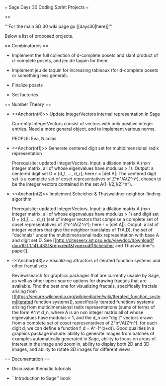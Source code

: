 = Sage Days 30 Coding Sprint Projects =

<<TableOfContents>>


'''For the main SD 30 wiki page go [[days30|here]]'''


Below a list of proposed projects.

== Combinatorics ==

* Implement the full collection of d-complete posets and slant product of d-complete posets, and jeu de taquin for them.

* Implement jeu de taquin for increasing tableaux (for d-complete posets or something less general).

* Finalize posets

* Set factories

== Number Theory ==


* <<Anchor(nt4)>> Update IntegerVectors internal representation in Sage

  Currently IntegerVectors consist of vectors with only positive integer entries.  Need a more general object, and to implement various norms.

  PEOPLE: Eva, Nicolas

* <<Anchor(nt1)>> Generate centered digit set for multidimensional radix representation

  Prerequisite: updated IntegerVectors.  Input: a dilation matrix A (nxn integer matrix, all of whose eigenvalues have modulus > 1).  Output: a centered digit set D = {d_1, ..., d_r}; here r = |det A|.  The centered digit set is a complete set of coset representatives of Z^n^/A(Z^n^), chosen to be the integer vectors contained in the set A((-1/2,1/2]^n^).

* <<Anchor(nt2)>> Implement Scheicher & Thuswaldner neighbor-finding algorithm

  Prerequisite: updated IntegerVectors.  Input: a dilation matrix A (nxn integer matrix, all of whose eigenvalues have modulus > 1) and digit set D = {d_1, ..., d_r} (set of integer vectors that comprise a complete set of coset representatives of Z^n^/A(Z^n^); here r = |det A|).  Output: a list of integer vectors that give the neighbor translates of T(A,D), the set of "decimals" under the multidimensional radix representation with base A and digit set D.  See [[http://citeseerx.ist.psu.edu/viewdoc/download?doi=10.1.1.141.4331&rep=rep1&type=pdf|Scheicher and Thuswaldner's paper]].

* <<Anchor(nt3)>> Visualizing attractors of iterated function systems and other fractal sets

  Review/search for graphics packages that are currently usable by Sage, as well as other open-source options for drawing fractals that are available.  Find the best one for visualizing fractals, specifically fractals arising from [[https://secure.wikimedia.org/wikipedia/en/wiki/Iterated_function_system|iterated function systems]], specifically iterated functions systems arising from multidimensional radix representations (sums of terms of the form A^n^ d_n, where A is an nxn integer matrix all of whose eigenvalues have modulus > 1, and the d_n are "digit" vectors drawn from a complete set of coset representatives of Z^n^/A(Z^n^); for each digit d, we can define a function f_d = A^-1^(x+d)).  Good qualities in a graphics package include: ability to generate images from batches of examples automatically generated in Sage, ability to focus on areas of interest in the image and zoom in, ability to display both 2D and 3D images, and ability to rotate 3D images for different views.

== Documentation ==

* Discussion thematic tutorials

* ``Introduction to Sage'' book
